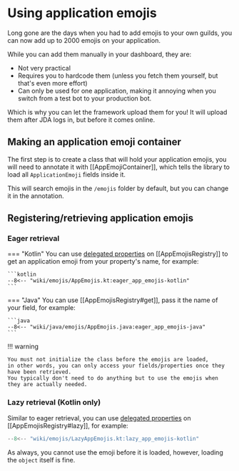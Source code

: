 # Using application emojis

Long gone are the days when you had to add emojis to your own guilds,
you can now add up to 2000 emojis on your application.

While you can add them manually in your dashboard, they are:

* Not very practical
* Requires you to hardcode them (unless you fetch them yourself, but that's even more effort)
* Can only be used for one application, making it annoying when you switch from a test bot to your production bot.

Which is why you can let the framework upload them for you!
It will upload them after JDA logs in, but before it comes online.

## Making an application emoji container

The first step is to create a class that will hold your application emojis,
you will need to annotate it with [[AppEmojiContainer]], 
which tells the library to load all `ApplicationEmoji` fields inside it.

This will search emojis in the `/emojis` folder by default, but you can change it in the annotation. 

## Registering/retrieving application emojis
### Eager retrieval

=== "Kotlin"
    You can use [delegated properties](https://kotlinlang.org/docs/delegated-properties.html) on [[AppEmojisRegistry]] to get an application emoji from your property's name,
    for example:

    ```kotlin
    --8<-- "wiki/emojis/AppEmojis.kt:eager_app_emojis-kotlin"
    ```

=== "Java"
    You can use [[AppEmojisRegistry#get]], pass it the name of your field, for example:

    ```java
    --8<-- "wiki/java/emojis/AppEmojis.java:eager_app_emojis-java"
    ```

!!! warning

    You must not initialize the class before the emojis are loaded,
    in other words, you can only access your fields/properties once they have been retrieved.
    You typically don't need to do anything but to use the emojis when they are actually needed.

### Lazy retrieval (Kotlin only)

Similar to eager retrieval, you can use [delegated properties](https://kotlinlang.org/docs/delegated-properties.html) on [[AppEmojisRegistry#lazy]], for example:

```kotlin
--8<-- "wiki/emojis/LazyAppEmojis.kt:lazy_app_emojis-kotlin"
```

As always, you cannot use the emoji before it is loaded, however,
loading the `object` itself is fine.